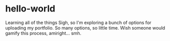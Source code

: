 # hello-world
Learning all of the things
Sigh, so I'm exploring a bunch of options for uploading my portfolio. So many options, so little time. Wish someone would gamify this process, amiright... smh.
